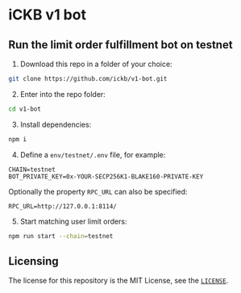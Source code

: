 # iCKB v1 bot

## Run the limit order fulfillment bot on testnet

1. Download this repo in a folder of your choice:  

```bash
git clone https://github.com/ickb/v1-bot.git
```

2. Enter into the repo folder:

```bash
cd v1-bot
```

3. Install dependencies:

```bash
npm i
```

4. Define a `env/testnet/.env` file, for example:

```
CHAIN=testnet
BOT_PRIVATE_KEY=0x-YOUR-SECP256K1-BLAKE160-PRIVATE-KEY
```

Optionally the property `RPC_URL` can also be specified:

```
RPC_URL=http://127.0.0.1:8114/
```

5. Start matching user limit orders:

```bash
npm run start --chain=testnet
```

## Licensing

The license for this repository is the MIT License, see the [`LICENSE`](./LICENSE).
